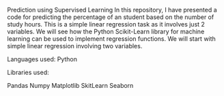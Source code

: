Prediction using Supervised Learning
In this repository, I have presented a code for predicting the percentage of an student based on the number of study hours. This is a simple linear regression task as it involves just 2 variables. We will see how the Python Scikit-Learn library for machine learning can be used to implement regression functions. We will start with simple linear regression involving two variables.

Languages used: Python

Libraries used:

Pandas
Numpy
Matplotlib
SkitLearn
Seaborn
